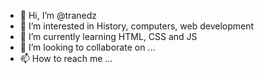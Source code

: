 - 👋 Hi, I’m @tranedz
- 👀 I’m interested in History, computers, web development
- 🌱 I’m currently learning HTML, CSS and JS
- 💞️ I’m looking to collaborate on ...
- 📫 How to reach me ...

<!---
tranedz/tranedz is a ✨ special ✨ repository because its `README.md` (this file) appears on your GitHub profile.
You can click the Preview link to take a look at your changes.
--->
